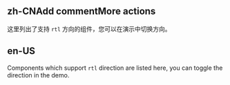 ## zh-CNAdd commentMore actions

这里列出了支持 `rtl` 方向的组件，您可以在演示中切换方向。

## en-US

Components which support `rtl` direction are listed here, you can toggle the direction in the demo.